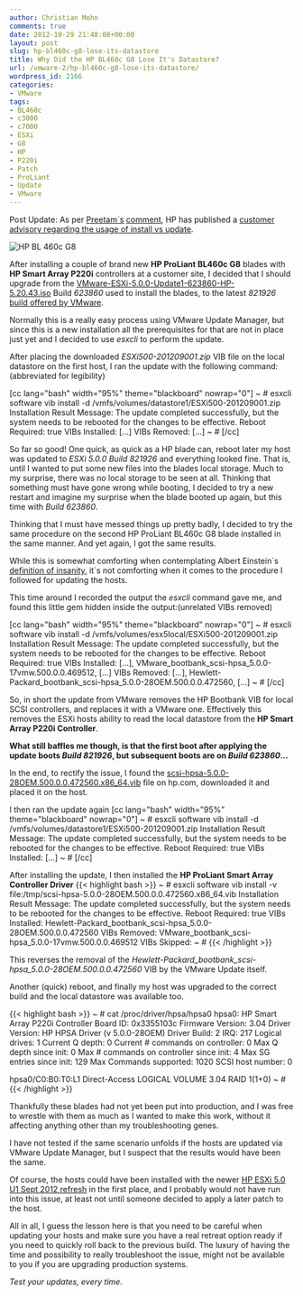 ```yaml
---
author: Christian Mohn
comments: true
date: 2012-10-29 21:48:08+00:00
layout: post
slug: hp-bl460c-g8-lose-its-datastore
title: Why Did the HP BL460c G8 Lose It's Datastore?
url: /vmware-2/hp-bl460c-g8-lose-its-datastore/
wordpress_id: 2166
categories:
- VMware
tags:
- BL460c
- c3000
- c7000
- ESXi
- G8
- HP
- P220i
- Patch
- ProLiant
- Update
- VMware
---
```



Post Update:
As per [Preetam´s](http://vcp5.wordpress.com) [comment](http://vninja.net/vmware-2/hp-bl460c-g8-lose-its-datastore/#comment-12163), HP has published a [customer advisory regarding the usage of install vs update](http://h20000.www2.hp.com/bizsupport/TechSupport/Document.jsp?objectID=c03603069&jumpid=em_alerts_us-us_Dec12_xbu_all_all_1990986_137282_proliantserversbladesystem_critical_006_0).



![HP BL 460c G8](/img/IMG_3814-2-300x225.jpg)

After installing a couple of brand new **HP ProLiant BL460c G8** blades with **HP Smart Array P220i** controllers at a customer site, I decided that I should upgrade from the [VMware-ESXi-5.0.0-Update1-623860-HP-5.20.43.iso](https://my.vmware.com/web/vmware/details?downloadGroup=HP-ESXI-5.0.0-U1-15MAR2012&productId=229) Build _623860_ used to install the blades, to the latest _821926_ [build offered by VMware](http://kb.vmware.com/selfservice/microsites/search.do?language=en_US&cmd=displayKC&externalId=2032584).

Normally this is a really easy process using VMware Update Manager, but since this is a new installation all the prerequisites for that are not in place just yet and I decided to use _esxcli_ to perform the update.

After placing the downloaded _ESXi500-201209001.zip_ VIB file on the local datastore on the first host, I ran the update with the following command: (abbreviated for legibility)

[cc lang="bash" width="95%" theme="blackboard" nowrap="0"]
~ # esxcli software vib install -d /vmfs/volumes/datastore1/ESXi500-201209001.zip
Installation Result
Message: The update completed successfully, but the system needs to be rebooted for the changes to be effective.
Reboot Required: true
VIBs Installed: [...]
VIBs Removed: [...]
~ #
[/cc]

So far so good! One quick, as quick as a HP blade can, reboot later my host was updated to _ESXi 5.0.0 Build 821926_ and everything looked fine. That is, until I wanted to put some new files into the blades local storage. Much to my surprise, there was no local storage to be seen at all. Thinking that something must have gone wrong while booting, I decided to try a new restart and imagine my surprise when the blade booted up again, but this time with _Build 623860_.

Thinking that I must have messed things up pretty badly, I decided to try the same procedure on the second HP ProLiant BL460c G8 blade installed in the same manner. And yet again, I got the same results.

While this is somewhat comforting when contemplating Albert Einstein´s [definition of insanity](http://www.brainyquote.com/quotes/quotes/a/alberteins133991.html), it´s not comforting when it comes to the procedure I followed for updating the hosts.

This time around I recorded the output the _esxcli_ command gave me, and found this little gem hidden inside the output:(unrelated VIBs removed)

[cc lang="bash" width="95%" theme="blackboard" nowrap="0"]
~ # esxcli software vib install -d /vmfs/volumes/esx5local/ESXi500-201209001.zip
Installation Result
Message: The update completed successfully, but the system needs to be rebooted for the changes to be effective.
Reboot Required: true
VIBs Installed: [...], VMware_bootbank_scsi-hpsa_5.0.0-17vmw.500.0.0.469512, [...]
VIBs Removed: [...], Hewlett-Packard_bootbank_scsi-hpsa_5.0.0-28OEM.500.0.0.472560, [...]
~ #
[/cc]

So, in short the update from VMware removes the HP Bootbank VIB for local SCSI controllers, and replaces it with a VMware one. Effectively this removes the ESXi hosts ability to read the local datastore from the **HP Smart Array P220i Controller**.

**What still baffles me though, is that the first boot after applying the update boots _Build 821926_, but subsequent boots are on _Build 623860_...**

In the end, to rectify the issue, I found the [scsi-hpsa-5.0.0-28OEM.500.0.0.472560.x86_64.vib](http://h20565.www2.hp.com/portal/site/hpsc/template.PAGE/public/psi/swdDetails/?sp4ts.oid=5177950&spf_p.tpst=swdMain&spf_p.prp_swdMain=wsrp-navigationalState%3Didx%253D%257CswItem%253DMTX_c169c54cc80d4c1c8515b79d21%257CswEnvOID%253D4115%257CitemLocale%253D%257CswLang%253D%257Cmode%253D%257Caction%253DdriverDocument&javax.portlet.begCacheTok=com.vignette.cachetoken&javax.portlet.endCacheTok=com.vignette.cachetoken) file on hp.com, downloaded it and placed it on the host.

I then ran the update again
[cc lang="bash" width="95%" theme="blackboard" nowrap="0"]
~ # esxcli software vib install -d /vmfs/volumes/datastore1/ESXi500-201209001.zip
Installation Result
Message: The update completed successfully, but the system needs to be rebooted for the changes to be effective.
Reboot Required: true
VIBs Installed: [...]
~ #
[/cc]

After installing the update, I then installed the **HP ProLiant Smart Array Controller Driver**
{{< highlight bash >}}
~ # esxcli software vib install -v file:/tmp/scsi-hpsa-5.0.0-28OEM.500.0.0.472560.x86_64.vib
Installation Result
Message: The update completed successfully, but the system needs to be rebooted for the changes to be effective.
Reboot Required: true
VIBs Installed: Hewlett-Packard_bootbank_scsi-hpsa_5.0.0-28OEM.500.0.0.472560
VIBs Removed: VMware_bootbank_scsi-hpsa_5.0.0-17vmw.500.0.0.469512
VIBs Skipped:
~ #
{{< /highlight >}}

This reverses the removal of the _Hewlett-Packard_bootbank_scsi-hpsa_5.0.0-28OEM.500.0.0.472560_ VIB by the VMware Update itself.

Another (quick) reboot, and finally my host was upgraded to the correct build and the local datastore was available too.

{{< highlight bash >}}
~ # cat /proc/driver/hpsa/hpsa0
hpsa0: HP Smart Array P220i Controller
Board ID: 0x3355103c
Firmware Version: 3.04
Driver Version: HP HPSA Driver (v 5.0.0-28OEM)
Driver Build: 2
IRQ: 217
Logical drives: 1
Current Q depth: 0
Current # commands on controller: 0
Max Q depth since init: 0
Max # commands on controller since init: 4
Max SG entries since init: 129
Max Commands supported: 1020
SCSI host number: 0

hpsa0/C0:B0:T0:L1 Direct-Access LOGICAL VOLUME 3.04 RAID 1(1+0)
~ #
{{< /highlight >}}

Thankfully these blades had not yet been put into production, and I was free to wrestle with them as much as I wanted to make this work, without it affecting anything other than my troubleshooting genes.

I have not tested if the same scenario unfolds if the hosts are updated via VMware Update Manager, but I suspect that the results would have been the same.

Of course, the hosts could have been installed with the newer [HP ESXi 5.0 U1 Sept 2012 refresh](https://my.vmware.com/web/vmware/details?downloadGroup=HP-ESXI-5.0.0-U1-15MAR2012_V2&productId=229) in the first place, and I probably would not have run into this issue, at least not until someone decided to apply a later patch to the host.

All in all, I guess the lesson here is that you need to be careful when updating your hosts and make sure you have a real retreat option ready if you need to quickly roll back to the previous build. The luxury of having the time and possibility to really troubleshoot the issue, might not be available to you if you are upgrading production systems.

_Test your updates, every time._
